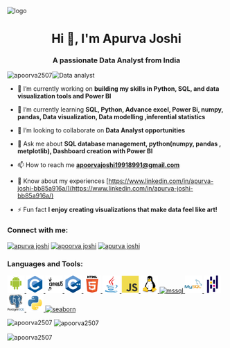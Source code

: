  ![logo](https://img.freepik.com/premium-vector/abstract-dark-blue-modern-futuristic-science-technology-hi-tech-digital-abstract-dark-blue-colorful-design-banner-background-vector-abstract-graphic-design-banner-pattern-background-web-template_181182-33457.jpg?ga=GA1.1.1376501955.1743711208&semt=ais_hybrid&w=740)
<h1 align="center">Hi 👋, I'm Apurva Joshi</h1>
<h3 align="center">A passionate Data Analyst from India</h3>
<img align="right" alt="Data analyst" width="400" src="https://dribbble.com/shots/3848396-Character-Typing"<p align="left"> <img src=https://camo.githubusercontent.com/6a5d95f90faf63ed6a558facf69c17e208351cac026c853a3c9793b29a99f4c4/68747470733a2f2f6d69726f2e6d656469756d2e636f6d2f6d61782f313430302f312a7164415731546a434e353768316c6275757a766368672e676966 alt="apoorva2507" /> </p>

- 🔭 I’m currently working on **building my skills in Python, SQL, and data visualization tools and Power BI**

- 🌱 I’m currently learning **SQL, Python, Advance excel, Power Bi, numpy, pandas, Data visualization, Data modelling ,inferential statistics**

- 👯 I’m looking to collaborate on **Data Analyst opportunities**

- 💬 Ask me about **SQL database management, python(numpy, pandas , metplotlib), Dashboard creation with Power BI**

- 📫 How to reach me **apoorvajoshi19918991@gmail.com**

- 📄 Know about my experiences [https://www.linkedin.com/in/apurva-joshi-bb85a916a/](https://www.linkedin.com/in/apurva-joshi-bb85a916a/)

- ⚡ Fun fact **I enjoy creating visualizations that make data feel like art!**

<h3 align="left">Connect with me:</h3>
<p align="left">
<a href="https://linkedin.com/in/apurva joshi" target="blank"><img align="center" src="https://raw.githubusercontent.com/rahuldkjain/github-profile-readme-generator/master/src/images/icons/Social/linked-in-alt.svg" alt="apurva joshi" height="30" width="40" /></a>
<a href="https://fb.com/apoorva joshi" target="blank"><img align="center" src="https://raw.githubusercontent.com/rahuldkjain/github-profile-readme-generator/master/src/images/icons/Social/facebook.svg" alt="apoorva joshi" height="30" width="40" /></a>
<a href="https://www.leetcode.com/apurva joshi" target="blank"><img align="center" src="https://raw.githubusercontent.com/rahuldkjain/github-profile-readme-generator/master/src/images/icons/Social/leet-code.svg" alt="apurva joshi" height="30" width="40" /></a>
</p>

<h3 align="left">Languages and Tools:</h3>
<p align="left"> <a href="https://developer.android.com" target="_blank" rel="noreferrer"> <img src="https://raw.githubusercontent.com/devicons/devicon/master/icons/android/android-original-wordmark.svg" alt="android" width="40" height="40"/> </a> <a href="https://www.cprogramming.com/" target="_blank" rel="noreferrer"> <img src="https://raw.githubusercontent.com/devicons/devicon/master/icons/c/c-original.svg" alt="c" width="40" height="40"/> </a> <a href="https://canvasjs.com" target="_blank" rel="noreferrer"> <img src="https://raw.githubusercontent.com/Hardik0307/Hardik0307/master/assets/canvasjs-charts.svg" alt="canvasjs" width="40" height="40"/> </a> <a href="https://www.w3schools.com/cpp/" target="_blank" rel="noreferrer"> <img src="https://raw.githubusercontent.com/devicons/devicon/master/icons/cplusplus/cplusplus-original.svg" alt="cplusplus" width="40" height="40"/> </a> <a href="https://www.w3.org/html/" target="_blank" rel="noreferrer"> <img src="https://raw.githubusercontent.com/devicons/devicon/master/icons/html5/html5-original-wordmark.svg" alt="html5" width="40" height="40"/> </a> <a href="https://www.java.com" target="_blank" rel="noreferrer"> <img src="https://raw.githubusercontent.com/devicons/devicon/master/icons/java/java-original.svg" alt="java" width="40" height="40"/> </a> <a href="https://developer.mozilla.org/en-US/docs/Web/JavaScript" target="_blank" rel="noreferrer"> <img src="https://raw.githubusercontent.com/devicons/devicon/master/icons/javascript/javascript-original.svg" alt="javascript" width="40" height="40"/> </a> <a href="https://www.linux.org/" target="_blank" rel="noreferrer"> <img src="https://raw.githubusercontent.com/devicons/devicon/master/icons/linux/linux-original.svg" alt="linux" width="40" height="40"/> </a> <a href="https://www.microsoft.com/en-us/sql-server" target="_blank" rel="noreferrer"> <img src="https://www.svgrepo.com/show/303229/microsoft-sql-server-logo.svg" alt="mssql" width="40" height="40"/> </a> <a href="https://www.mysql.com/" target="_blank" rel="noreferrer"> <img src="https://raw.githubusercontent.com/devicons/devicon/master/icons/mysql/mysql-original-wordmark.svg" alt="mysql" width="40" height="40"/> </a> <a href="https://pandas.pydata.org/" target="_blank" rel="noreferrer"> <img src="https://raw.githubusercontent.com/devicons/devicon/2ae2a900d2f041da66e950e4d48052658d850630/icons/pandas/pandas-original.svg" alt="pandas" width="40" height="40"/> </a> <a href="https://www.postgresql.org" target="_blank" rel="noreferrer"> <img src="https://raw.githubusercontent.com/devicons/devicon/master/icons/postgresql/postgresql-original-wordmark.svg" alt="postgresql" width="40" height="40"/> </a> <a href="https://www.python.org" target="_blank" rel="noreferrer"> <img src="https://raw.githubusercontent.com/devicons/devicon/master/icons/python/python-original.svg" alt="python" width="40" height="40"/> </a> <a href="https://seaborn.pydata.org/" target="_blank" rel="noreferrer"> <img src="https://seaborn.pydata.org/_images/logo-mark-lightbg.svg" alt="seaborn" width="40" height="40"/> </a> </p>

<p><img align="left" src="https://github-readme-stats.vercel.app/api/top-langs?username=apoorva2507&show_icons=true&locale=en&layout=compact" alt="apoorva2507" /></p>

<p>&nbsp;<img align="center" src="https://github-readme-stats.vercel.app/api?username=apoorva2507&show_icons=true&locale=en" alt="apoorva2507" /></p>

<p><img align="center" src="https://github-readme-streak-stats.herokuapp.com/?user=apoorva2507&" alt="apoorva2507" /></p>

